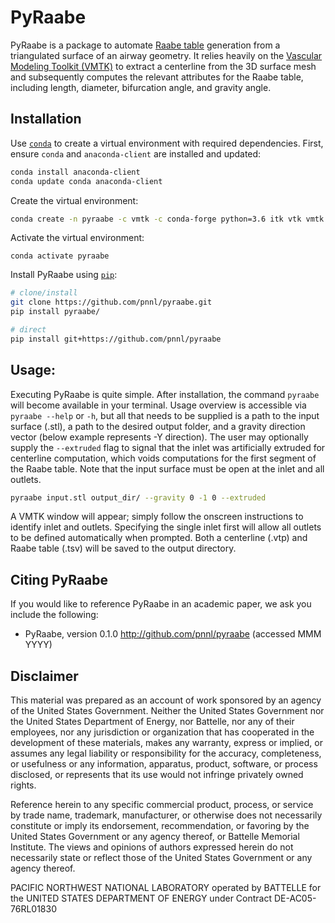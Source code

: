 PyRaabe
=======
PyRaabe is a package to automate [Raabe table](http://mae.engr.ucdavis.edu/wexler/lungs/LF53-Raabe/text.pdf) generation from a triangulated surface of an airway geometry. It relies heavily on the [Vascular Modeling Toolkit (VMTK)](http://www.vmtk.org/index.html) to extract a centerline from the 3D surface mesh and subsequently computes the relevant attributes for the Raabe table, including length, diameter, bifurcation angle, and gravity angle.

Installation
------------
Use [``conda``](https://www.anaconda.com/download/) to create a virtual environment with required dependencies. First, ensure ``conda`` and ``anaconda-client`` are installed and updated:
```bash
conda install anaconda-client
conda update conda anaconda-client
```

Create the virtual environment:
```bash
conda create -n pyraabe -c vmtk -c conda-forge python=3.6 itk vtk vmtk numpy scipy pandas
```

Activate the virtual environment:
```
conda activate pyraabe
```

Install PyRaabe using [``pip``](https://pypi.org/project/pip/):
```bash
# clone/install
git clone https://github.com/pnnl/pyraabe.git
pip install pyraabe/

# direct
pip install git+https://github.com/pnnl/pyraabe
```

Usage:
------
Executing PyRaabe is quite simple. After installation, the command ``pyraabe`` will become available in your terminal. Usage overview is accessible via ``pyraabe --help`` or ``-h``, but all that needs to be supplied is a path to the input surface (.stl), a path to the desired output folder, and a gravity direction vector (below example represents -Y direction). The user may optionally supply the ``--extruded`` flag to signal that the inlet was artificially extruded for centerline computation, which voids computations for the first segment of the Raabe table. Note that the input surface must be open at the inlet and all outlets.
```bash
pyraabe input.stl output_dir/ --gravity 0 -1 0 --extruded
```
A VMTK window will appear; simply follow the onscreen instructions to identify inlet and outlets. Specifying the single inlet first will allow all outlets to be defined automatically when prompted. Both a centerline (.vtp) and Raabe table (.tsv) will be saved to the output directory.

Citing PyRaabe
-------------
If you would like to reference PyRaabe in an academic paper, we ask you include the following:
* PyRaabe, version 0.1.0 http://github.com/pnnl/pyraabe (accessed MMM YYYY)

Disclaimer
----------
This material was prepared as an account of work sponsored by an agency of the United States Government. Neither the United States Government nor the United States Department of Energy, nor Battelle, nor any of their employees, nor any jurisdiction or organization that has cooperated in the development of these materials, makes any warranty, express or implied, or assumes any legal liability or responsibility for the accuracy, completeness, or usefulness or any information, apparatus, product, software, or process disclosed, or represents that its use would not infringe privately owned rights.

Reference herein to any specific commercial product, process, or service by trade name, trademark, manufacturer, or otherwise does not necessarily constitute or imply its endorsement, recommendation, or favoring by the United States Government or any agency thereof, or Battelle Memorial Institute. The views and opinions of authors expressed herein do not necessarily state or reflect those of the United States Government or any agency thereof.

PACIFIC NORTHWEST NATIONAL LABORATORY operated by BATTELLE for the UNITED STATES DEPARTMENT OF ENERGY under Contract DE-AC05-76RL01830

